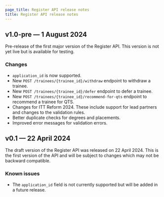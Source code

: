 ```yaml
---
page_title: Register API release notes
title: Register API release notes
---
```


## v1.0-pre — 1 August 2024

Pre-release of the first major version of the Register API. This version is not
yet live but is available for testing.

### Changes

* `application_id` is now supported.
* New `POST /trainees/{trainee_id}/withdraw` endpoint to withdraw a trainee.
* New `POST /trainees/{trainee_id}/defer` endpoint to defer a trainee.
* New `POST /trainees/{trainee_id}/recommend-for-qts` endpoint to recommend a trainee for QTS.
* Changes for ITT Reform 2024. These include support for lead partners and changes to the validation rules.
* Better duplicate checks for degrees and placements.
* Improved error messages for validation errors.

## v0.1 — 22 April 2024

The draft version of the Register API was released on 22 April 2024. This is the first version of the API and will be subject to changes which may not be backward compatible.

### Known issues

* The `application_id` field is not currently supported but will be added in a future release.
